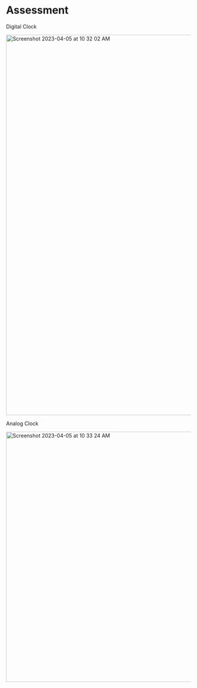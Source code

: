 # Assessment

Digital Clock

<img width="1035" alt="Screenshot 2023-04-05 at 10 32 02 AM" src="https://user-images.githubusercontent.com/37838049/230113325-e6cc23a6-5d30-4b35-9185-7834e39f1d9b.png">

Analog Clock

<img width="681" alt="Screenshot 2023-04-05 at 10 33 24 AM" src="https://user-images.githubusercontent.com/37838049/230113729-e88b8a4b-5d54-4379-805d-ddbae91693fc.png">
